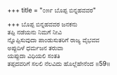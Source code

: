 +++
title = "೦೫೯ ಬೊಪ್ಪ ಬಿನ್ನಹವವರ"

+++
ಬೊಪ್ಪ ಬಿನ್ನಹವವರ ಜನಕನು  
ತಪ್ಪಿ ನಡೆಯನು ನಿಮಗೆ ನೀವಿ  
ನ್ನೊಪ್ಪಿಸುವುದಾ ಪಾಂಡುಸುತರಿಗೆ ರಾಜ್ಯ ವೈಭವವ   
ಅಪ್ಪುದಿಳೆ ಧರ್ಮಜನ ತರುವಾ  
ಯಪ್ಪುದಾ ವಿಧಿಯಲಿ ಸಂತತಿ  
ತಪ್ಪದವರಿಗೆ ಸಲಲಿ ನೆಲವಿದು ಹೊಲ್ಲೆಹೇನೆಂದ     ॥59॥